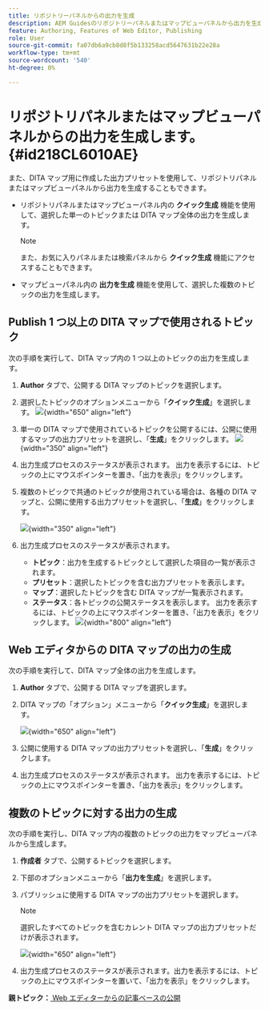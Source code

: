 ```yaml
---
title: リポジトリーパネルからの出力を生成
description: AEM Guidesのリポジトリーパネルまたはマップビューパネルから出力を生成します。 1 つまたは複数の DITA マップで使用されるトピックをパブリッシュする方法、または複数のトピックの出力を生成する方法について説明します。
feature: Authoring, Features of Web Editor, Publishing
role: User
source-git-commit: fa07db6a9cb8d8f5b133258acd5647631b22e28a
workflow-type: tm+mt
source-wordcount: '540'
ht-degree: 0%

---
```


# リポジトリパネルまたはマップビューパネルからの出力を生成します。 {#id218CL6010AE}

また、DITA マップ用に作成した出力プリセットを使用して、リポジトリパネルまたはマップビューパネルから出力を生成することもできます。

- リポジトリパネルまたはマップビューパネル内の **クイック生成** 機能を使用して、選択した単一のトピックまたは DITA マップ全体の出力を生成します。

  >[!NOTE]
  >
  > また、お気に入りパネルまたは検索パネルから **クイック生成** 機能にアクセスすることもできます。

- マップビューパネル内の **出力を生成** 機能を使用して、選択した複数のトピックの出力を生成します。

## Publish 1 つ以上の DITA マップで使用されるトピック

次の手順を実行して、DITA マップ内の 1 つ以上のトピックの出力を生成します。

1. **Author** タブで、公開する DITA マップのトピックを選択します。

1. 選択したトピックのオプションメニューから「**クイック生成**」を選択します。
   ![](images/select-topic-options-menu_cs.png){width="650" align="left"}

1. 単一の DITA マップで使用されているトピックを公開するには、公開に使用するマップの出力プリセットを選択し、「**生成**」をクリックします。
   ![](images/select-preset_cs.png){width="350" align="left"}

1. 出力生成プロセスのステータスが表示されます。 出力を表示するには、トピックの上にマウスポインターを置き、「出力を表示」をクリックします。

1. 複数のトピックで共通のトピックが使用されている場合は、各種の DITA マップと、公開に使用する出力プリセットを選択し、「**生成**」をクリックします。

   ![](images/select-preset-multiple-maps_cs.png){width="350" align="left"}

1. 出力生成プロセスのステータスが表示されます。

   - **トピック**：出力を生成するトピックとして選択した項目の一覧が表示されます。
   - **プリセット**：選択したトピックを含む出力プリセットを表示します。
   - **マップ**：選択したトピックを含む DITA マップが一覧表示されます。
   - **ステータス**：各トピックの公開ステータスを表示します。
出力を表示するには、トピックの上にマウスポインターを置き、「出力を表示」をクリックします。
     ![](images/output-multiple-maps_cs.png){width="800" align="left"}


## Web エディタからの DITA マップの出力の生成

次の手順を実行して、DITA マップ全体の出力を生成します。

1. **Author** タブで、公開する DITA マップを選択します。

1. DITA マップの「オプション」メニューから「**クイック生成**」を選択します。

   ![](images/select-map-options-menu_cs.png){width="650" align="left"}

1. 公開に使用する DITA マップの出力プリセットを選択し、「**生成**」をクリックします。

1. 出力生成プロセスのステータスが表示されます。 出力を表示するには、トピックの上にマウスポインターを置き、「出力を表示」をクリックします。


## 複数のトピックに対する出力の生成

次の手順を実行し、DITA マップ内の複数のトピックの出力をマップビューパネルから生成します。

1. **作成者** タブで、公開するトピックを選択します。

1. 下部のオプションメニューから「**出力を生成**」を選択します。

1. パブリッシュに使用する DITA マップの出力プリセットを選択します。

   >[!NOTE]
   >
   > 選択したすべてのトピックを含むカレント DITA マップの出力プリセットだけが表示されます。

   ![](images/generate-output-multiple-topics_cs.png){width="650" align="left"}

1. 出力生成プロセスのステータスが表示されます。出力を表示するには、トピックの上にマウスポインターを置いて、「出力を表示」をクリックします。


**親トピック：**[ Web エディターからの記事ベースの公開 ](web-editor-article-publishing.md)
